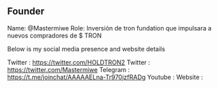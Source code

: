 ## Founder

Name: @Mastermiwe
Role: Inversión de tron fundation que impulsara a nuevos compradores de $ TRON

Below is my social media presence and website details

Twitter : https://twitter.com/HOLDTRON2
Twitter : https://twitter.com/Mastermiwe
Telegram : https://t.me/joinchat/AAAAAELna-Tr970jzfRADg
Youtube : 
Website : 
